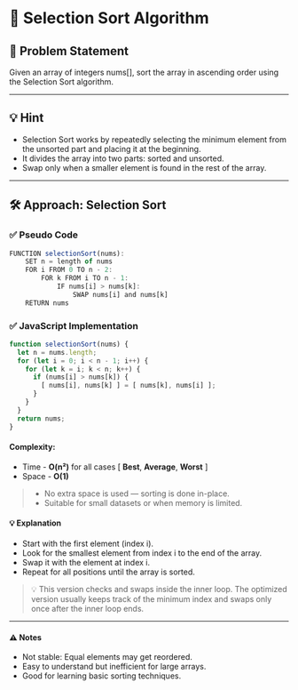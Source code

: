 # 🔄 Selection Sort Algorithm

## 🧩 Problem Statement
Given an array of integers nums[], sort the array in ascending order using the Selection Sort algorithm.

---

## 💡 Hint
- Selection Sort works by repeatedly selecting the minimum element from the unsorted part and placing it at the beginning.
- It divides the array into two parts: sorted and unsorted.
- Swap only when a smaller element is found in the rest of the array.

---

## 🛠️ Approach: Selection Sort

### ✅ Pseudo Code
```js
FUNCTION selectionSort(nums):
    SET n = length of nums
    FOR i FROM 0 TO n - 2:
        FOR k FROM i TO n - 1:
            IF nums[i] > nums[k]:
                SWAP nums[i] and nums[k]
    RETURN nums
```
### ✅ JavaScript Implementation
```js
function selectionSort(nums) {
  let n = nums.length;
  for (let i = 0; i < n - 1; i++) {
    for (let k = i; k < n; k++) {
      if (nums[i] > nums[k]) {
        [ nums[i], nums[k] ] = [ nums[k], nums[i] ];
      }
    }
  }
  return nums;
}
```
#### Complexity:
- Time - **O(n²)** for all cases [ **Best**, **Average**, **Worst** ]
- Space - **O(1)**

> - No extra space is used — sorting is done in-place.
> - Suitable for small datasets or when memory is limited.

#### 💡 Explanation
- Start with the first element (index i).
- Look for the smallest element from index i to the end of the array.
- Swap it with the element at index i.
- Repeat for all positions until the array is sorted.

>💡 This version checks and swaps inside the inner loop.
The optimized version usually keeps track of the minimum index and swaps only once after the inner loop ends.

---

#### ⚠️ Notes
- Not stable: Equal elements may get reordered.
- Easy to understand but inefficient for large arrays.
- Good for learning basic sorting techniques.